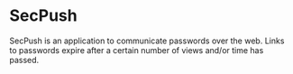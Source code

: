 # SecPush
SecPush is an application to communicate passwords over the web. Links to passwords expire after a certain number of views and/or time has passed.
